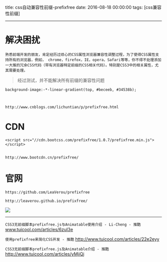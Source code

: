 title: css自动兼容性前缀-prefixfree
date: 2016-08-18 00:00:00
tags: [css兼容性前缀]


---
# 解决困扰
```
熟悉前端开发的朋友，肯定经历过烦心的CSS属性浏览器兼容性调整过程，为了使得CSS属性支持所有的浏览器，例如， chrome，firefox，IE，opera，Safari等等，你不得不处理添加一大推的冗余CSS代码（带有浏览器特定前缀的CSS相关代码）。特别是CSS3中的相关属性，尤其需要处理。

```
> 经过测试，并不能解决所有前缀的兼容性问题
```
background-image:-*-linear-gradient(top, #beceeb, #34538b); 



http://www.cnblogs.com/lichuntian/p/prefixfree.html

```


# CDN
```
<script src="//cdn.bootcss.com/prefixfree/1.0.7/prefixfree.min.js"></script>


http://www.bootcdn.cn/prefixfree/
```


# 官网
```
https://github.com/LeaVerou/prefixfree

http://leaverou.github.io/prefixfree/

```
![]( http://7xnbs3.com1.z0.glb.clouddn.com/16-9-24/56087384.jpg)
<!--
-->
 


---
`CSS3无前缀脚本prefixfree.js与Animatable使用介绍 - Li-Cheng - 推酷`
www.tuicool.com/articles/6zuI3e


`使用prefixfree来简化CSS开发 - 推酷`
http://www.tuicool.com/articles/22e2eyy


`CSS3无前缀脚本prefixfree.js及Animatable介绍 - 推酷`
http://www.tuicool.com/articles/yMjiQj





